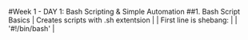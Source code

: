 #Week 1 - DAY 1: Bash Scripting & Simple Automation
##1. Bash Script Basics
| Creates scripts with .sh extentsion |
| First line is shebang: |
| '#!/bin/bash' |
